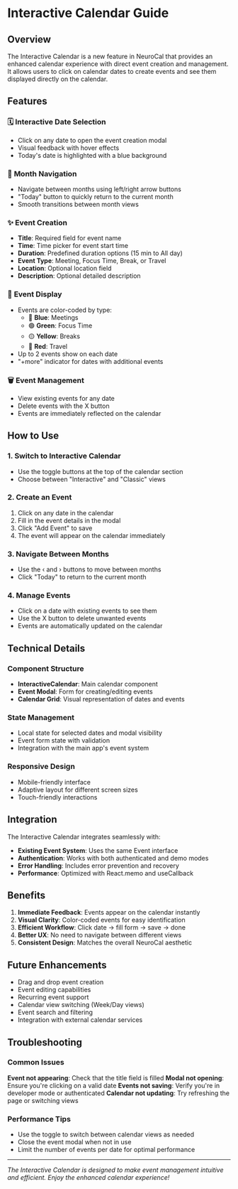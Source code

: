 # Interactive Calendar Guide

## Overview

The Interactive Calendar is a new feature in NeuroCal that provides an enhanced calendar experience with direct event creation and management. It allows users to click on calendar dates to create events and see them displayed directly on the calendar.

## Features

### 🗓️ **Interactive Date Selection**
- Click on any date to open the event creation modal
- Visual feedback with hover effects
- Today's date is highlighted with a blue background

### 📅 **Month Navigation**
- Navigate between months using left/right arrow buttons
- "Today" button to quickly return to the current month
- Smooth transitions between month views

### ✨ **Event Creation**
- **Title**: Required field for event name
- **Time**: Time picker for event start time
- **Duration**: Predefined duration options (15 min to All day)
- **Event Type**: Meeting, Focus Time, Break, or Travel
- **Location**: Optional location field
- **Description**: Optional detailed description

### 🎨 **Event Display**
- Events are color-coded by type:
  - 🔵 **Blue**: Meetings
  - 🟢 **Green**: Focus Time
  - 🟡 **Yellow**: Breaks
  - 🔴 **Red**: Travel
- Up to 2 events show on each date
- "+more" indicator for dates with additional events

### 🗑️ **Event Management**
- View existing events for any date
- Delete events with the X button
- Events are immediately reflected on the calendar

## How to Use

### 1. **Switch to Interactive Calendar**
- Use the toggle buttons at the top of the calendar section
- Choose between "Interactive" and "Classic" views

### 2. **Create an Event**
1. Click on any date in the calendar
2. Fill in the event details in the modal
3. Click "Add Event" to save
4. The event will appear on the calendar immediately

### 3. **Navigate Between Months**
- Use the ‹ and › buttons to move between months
- Click "Today" to return to the current month

### 4. **Manage Events**
- Click on a date with existing events to see them
- Use the X button to delete unwanted events
- Events are automatically updated on the calendar

## Technical Details

### Component Structure
- **InteractiveCalendar**: Main calendar component
- **Event Modal**: Form for creating/editing events
- **Calendar Grid**: Visual representation of dates and events

### State Management
- Local state for selected dates and modal visibility
- Event form state with validation
- Integration with the main app's event system

### Responsive Design
- Mobile-friendly interface
- Adaptive layout for different screen sizes
- Touch-friendly interactions

## Integration

The Interactive Calendar integrates seamlessly with:
- **Existing Event System**: Uses the same Event interface
- **Authentication**: Works with both authenticated and demo modes
- **Error Handling**: Includes error prevention and recovery
- **Performance**: Optimized with React.memo and useCallback

## Benefits

1. **Immediate Feedback**: Events appear on the calendar instantly
2. **Visual Clarity**: Color-coded events for easy identification
3. **Efficient Workflow**: Click date → fill form → save → done
4. **Better UX**: No need to navigate between different views
5. **Consistent Design**: Matches the overall NeuroCal aesthetic

## Future Enhancements

- Drag and drop event creation
- Event editing capabilities
- Recurring event support
- Calendar view switching (Week/Day views)
- Event search and filtering
- Integration with external calendar services

## Troubleshooting

### Common Issues

**Event not appearing**: Check that the title field is filled
**Modal not opening**: Ensure you're clicking on a valid date
**Events not saving**: Verify you're in developer mode or authenticated
**Calendar not updating**: Try refreshing the page or switching views

### Performance Tips

- Use the toggle to switch between calendar views as needed
- Close the event modal when not in use
- Limit the number of events per date for optimal performance

---

*The Interactive Calendar is designed to make event management intuitive and efficient. Enjoy the enhanced calendar experience!*
